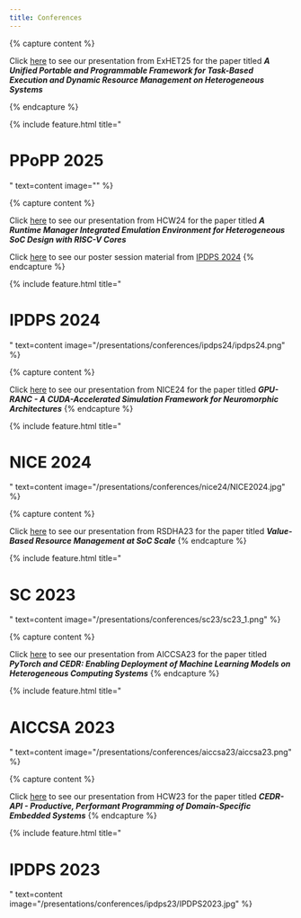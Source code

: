 ```yaml
---
title: Conferences
---
```


<!-- Check out our tutorial presentation from <a href="./fpga24">FPGA 2024</a> -->

{% capture content %}

Click [here](./ppopp25/exhet_presentation.pdf) to see our presentation from ExHET25 for the paper titled ***A Unified Portable and Programmable Framework for Task-Based Execution and Dynamic Resource Management on Heterogeneous Systems***

{% endcapture %}

{% include feature.html title="<h1>PPoPP 2025</h1>" text=content image="" %}

{% capture content %}

Click [here](./ipdps24/HCW_presentation.pdf) to see our presentation from HCW24 for the paper titled ***A Runtime Manager Integrated Emulation Environment for Heterogeneous SoC Design with RISC-V Cores***

Click [here](./ipdps24/) to see our poster session material from [IPDPS 2024](https://www.ipdps.org/ipdps2024/index.html)
{% endcapture %}

{% include feature.html title="<h1>IPDPS 2024</h1>" text=content image="/presentations/conferences/ipdps24/ipdps24.png" %}

{% capture content %}

Click [here](./nice24/NICE_presentation.pdf) to see our presentation from NICE24 for the paper titled ***GPU-RANC​ - A CUDA-Accelerated Simulation​ Framework for Neuromorphic Architectures​***
{% endcapture %}

{% include feature.html title="<h1>NICE 2024</h1>" text=content image="/presentations/conferences/nice24/NICE2024.jpg" %}

{% capture content %}

Click [here](./sc23/RSDHA_presentation.pdf) to see our presentation from RSDHA23 for the paper titled ***Value-Based Resource Management at SoC Scale***
{% endcapture %}

{% include feature.html title="<h1>SC 2023</h1>" text=content image="/presentations/conferences/sc23/sc23_1.png" %}

{% capture content %}

Click [here](./aiccsa23/AICCSA_presentation.pdf) to see our presentation from AICCSA23 for the paper titled ***PyTorch and CEDR: Enabling Deployment of Machine Learning Models on Heterogeneous Computing Systems***
{% endcapture %}

{% include feature.html title="<h1>AICCSA 2023</h1>" text=content image="/presentations/conferences/aiccsa23/aiccsa23.png" %}

{% capture content %}

Click [here](./ipdps23/HCW_presentation.pdf) to see our presentation from HCW23 for the paper titled ***CEDR-API - Productive, Performant Programming of Domain-Specific Embedded Systems***
{% endcapture %}

{% include feature.html title="<h1>IPDPS 2023</h1>" text=content image="/presentations/conferences/ipdps23/IPDPS2023.jpg" %}